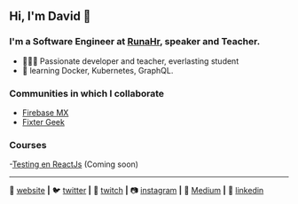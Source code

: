 ## Hi, I'm David 👋

### I'm a Software Engineer at [RunaHr][Runa], speaker and Teacher.

- 👨🏽‍💻 Passionate developer and teacher, everlasting student 
- 🧠 learning Docker, Kubernetes, GraphQL.

### Communities in which I collaborate

- [Firebase MX][firebasemx]
- [Fixter Geek][fixter]

### Courses

-[Testing en ReactJs][fixter] (Coming soon)

---

🏡 [website][website] **|** 
🐦 [twitter][twitter] **|** 
🎥 [twitch][twitch] **|** 
📷 [instagram][instagram] **|** 
📰 [Medium][instagram] **|** 
👔 [linkedin][linkedin]


[website]: https://davidzavala.me
[twitter]: https://twitter.com/deividcolt
[twitch]: https://www.twitch.tv/endless_giaco
[instagram]: https://www.instagram.com/deivid_moss
[linkedin]: https://www.linkedin.com/in/david-zavala-bartolome
[firebasemx]: https://www.facebook.com/firebasemexico
[fixter]: https://fixter.camp
[Runa]: https://runahr.com/
